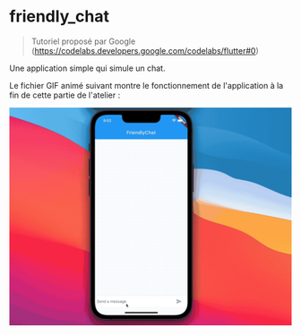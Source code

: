 # friendly_chat

> Tutoriel proposé par Google (https://codelabs.developers.google.com/codelabs/flutter#0)



Une application simple qui simule un chat.

Le fichier GIF animé suivant montre le fonctionnement de l'application à la fin de cette partie de l'atelier :



![](./README.gif)
